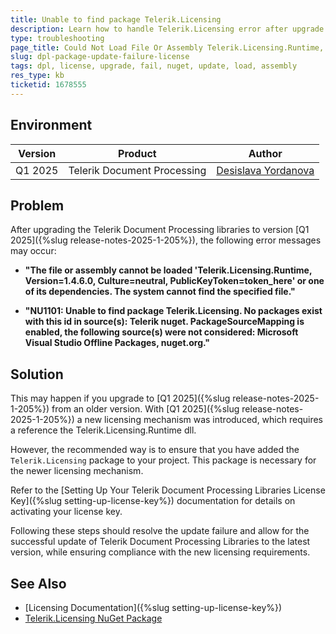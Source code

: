 ```yaml
---
title: Unable to find package Telerik.Licensing 
description: Learn how to handle Telerik.Licensing error after upgrade.
type: troubleshooting
page_title: Could Not Load File Or Assembly Telerik.Licensing.Runtime, Version 1.4.6.0 Runtime Error
slug: dpl-package-update-failure-license
tags: dpl, license, upgrade, fail, nuget, update, load, assembly
res_type: kb
ticketid: 1678555
---
```


## Environment

| Version | Product | Author | 
| ---- | ---- | ---- | 
| Q1 2025| Telerik Document Processing|[Desislava Yordanova](https://www.telerik.com/blogs/author/desislava-yordanova)| 

## Problem

After upgrading the Telerik Document Processing libraries to version [Q1 2025]({%slug release-notes-2025-1-205%}), the following error messages may occur:

* **"The file or assembly cannot be loaded 'Telerik.Licensing.Runtime, Version=1.4.6.0, Culture=neutral, PublicKeyToken=token_here' or one of its dependencies. The system cannot find the specified file."**

* **"NU1101: Unable to find package Telerik.Licensing. No packages exist with this id in source(s): Telerik nuget. PackageSourceMapping is enabled, the following source(s) were not considered: Microsoft Visual Studio Offline Packages, nuget.org."**

## Solution

This may happen if you upgrade to [Q1 2025]({%slug release-notes-2025-1-205%}) from an older version. With [Q1 2025]({%slug release-notes-2025-1-205%}) a new licensing mechanism was introduced, which requires a reference the Telerik.Licensing.Runtime dll.

However, the recommended way is to ensure that you have added the `Telerik.Licensing` package to your project. This package is necessary for the newer licensing mechanism.

Refer to the [Setting Up Your Telerik Document Processing Libraries License Key]({%slug setting-up-license-key%}) documentation for details on activating your license key.

Following these steps should resolve the update failure and allow for the successful update of Telerik Document Processing Libraries to the latest version, while ensuring compliance with the new licensing requirements.

## See Also

- [Licensing Documentation]({%slug setting-up-license-key%})
- [Telerik.Licensing NuGet Package](https://www.nuget.org/packages/Telerik.Licensing)
